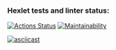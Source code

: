 ### Hexlet tests and linter status:
[![Actions Status](https://github.com/NastasiyaT/java-project-61/workflows/hexlet-check/badge.svg)](https://github.com/NastasiyaT/java-project-61/actions) [![Maintainability](https://api.codeclimate.com/v1/badges/f28000dc4fc41503d56b/maintainability)](https://codeclimate.com/github/NastasiyaT/java-project-61/maintainability)

[![asciicast](https://asciinema.org/a/UfgXJOu6DB89SIVRtR7eUZcQN.svg)](https://asciinema.org/a/UfgXJOu6DB89SIVRtR7eUZcQN)
